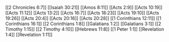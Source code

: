 [[2 Chronicles 6:7]]
[[Isaiah 30:21]]
[[Amos 8:11]]
[[Acts 2:9]]
[[Acts 10:19]]
[[Acts 11:12]]
[[Acts 13:2]]
[[Acts 16:7]]
[[Acts 18:23]]
[[Acts 19:10]]
[[Acts 19:26]]
[[Acts 20:4]]
[[Acts 20:16]]
[[Acts 20:28]]
[[1 Corinthians 12:11]]
[[1 Corinthians 16:1]]
[[2 Corinthians 1:8]]
[[Galatians 1:2]]
[[Galatians 3:1]]
[[2 Timothy 1:15]]
[[2 Timothy 4:10]]
[[Hebrews 11:8]]
[[1 Peter 1:1]]
[[Revelation 1:4]]
[[Revelation 1:11]]
